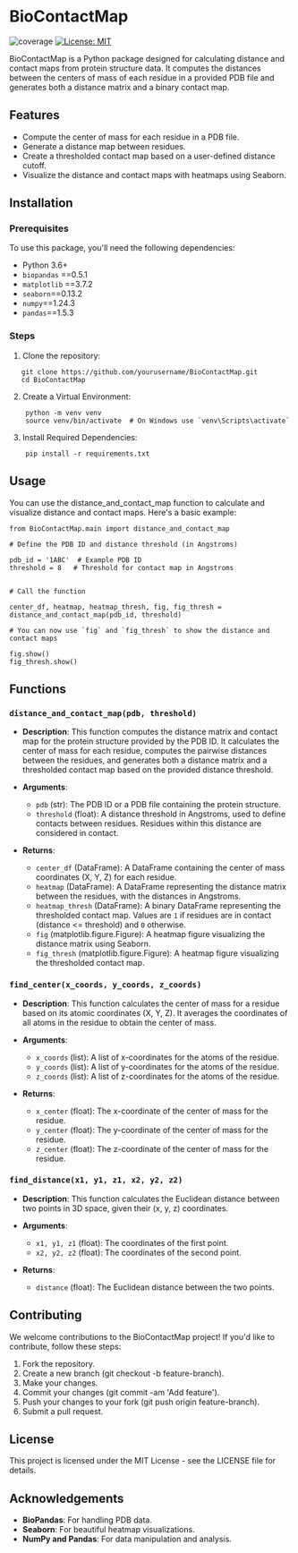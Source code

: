 # BioContactMap
![coverage](https://img.shields.io/badge/coverage-100%10green)
[![License: MIT](https://img.shields.io/badge/License-MIT-yellow.svg)](https://opensource.org/licenses/MIT)

BioContactMap is a Python package designed for calculating distance and contact maps from protein structure data. It computes the distances between the centers of mass of each residue in a provided PDB file and generates both a distance matrix and a binary contact map.

## Features
- Compute the center of mass for each residue in a PDB file.
- Generate a distance map between residues.
- Create a thresholded contact map based on a user-defined distance cutoff.
- Visualize the distance and contact maps with heatmaps using Seaborn.

## Installation

### Prerequisites
To use this package, you'll need the following dependencies:
- Python 3.6+
- `biopandas` ==0.5.1
- `matplotlib` ==3.7.2
- `seaborn`==0.13.2
- `numpy`==1.24.3
- `pandas`==1.5.3

### Steps
1. Clone the repository:

```
   git clone https://github.com/yourusername/BioContactMap.git
   cd BioContactMap
```

2. Create a Virtual Environment:
```
	python -m venv venv
	source venv/bin/activate  # On Windows use `venv\Scripts\activate`
```
3. Install Required Dependencies:
```
	pip install -r requirements.txt
```

## Usage
You can use the distance_and_contact_map function to calculate and visualize distance and contact maps. Here's a basic example:
```
from BioContactMap.main import distance_and_contact_map

# Define the PDB ID and distance threshold (in Angstroms)

pdb_id = '1ABC'  # Example PDB ID
threshold = 8   # Threshold for contact map in Angstroms


# Call the function

center_df, heatmap, heatmap_thresh, fig, fig_thresh = distance_and_contact_map(pdb_id, threshold)

# You can now use `fig` and `fig_thresh` to show the distance and contact maps

fig.show()
fig_thresh.show()
```

## Functions

### `distance_and_contact_map(pdb, threshold)`
- **Description**: This function computes the distance matrix and contact map for the protein structure provided by the PDB ID. It calculates the center of mass for each residue, computes the pairwise distances between the residues, and generates both a distance matrix and a thresholded contact map based on the provided distance threshold.
  
- **Arguments**:
  - `pdb` (str): The PDB ID or a PDB file containing the protein structure.
  - `threshold` (float): A distance threshold in Angstroms, used to define contacts between residues. Residues within this distance are considered in contact.
  
- **Returns**:
  - `center_df` (DataFrame): A DataFrame containing the center of mass coordinates (X, Y, Z) for each residue.
  - `heatmap` (DataFrame): A DataFrame representing the distance matrix between the residues, with the distances in Angstroms.
  - `heatmap_thresh` (DataFrame): A binary DataFrame representing the thresholded contact map. Values are `1` if residues are in contact (distance <= threshold) and `0` otherwise.
  - `fig` (matplotlib.figure.Figure): A heatmap figure visualizing the distance matrix using Seaborn.
  - `fig_thresh` (matplotlib.figure.Figure): A heatmap figure visualizing the thresholded contact map.

### `find_center(x_coords, y_coords, z_coords)`
- **Description**: This function calculates the center of mass for a residue based on its atomic coordinates (X, Y, Z). It averages the coordinates of all atoms in the residue to obtain the center of mass.

- **Arguments**:
  - `x_coords` (list): A list of x-coordinates for the atoms of the residue.
  - `y_coords` (list): A list of y-coordinates for the atoms of the residue.
  - `z_coords` (list): A list of z-coordinates for the atoms of the residue.

- **Returns**:
  - `x_center` (float): The x-coordinate of the center of mass for the residue.
  - `y_center` (float): The y-coordinate of the center of mass for the residue.
  - `z_center` (float): The z-coordinate of the center of mass for the residue.

### `find_distance(x1, y1, z1, x2, y2, z2)`
- **Description**: This function calculates the Euclidean distance between two points in 3D space, given their (x, y, z) coordinates.

- **Arguments**:
  - `x1, y1, z1` (float): The coordinates of the first point.
  - `x2, y2, z2` (float): The coordinates of the second point.

- **Returns**:
  - `distance` (float): The Euclidean distance between the two points.


## Contributing
We welcome contributions to the BioContactMap project! If you'd like to contribute, follow these steps:

1. Fork the repository.
2. Create a new branch (git checkout -b feature-branch).
3. Make your changes.
4. Commit your changes (git commit -am 'Add feature').
5. Push your changes to your fork (git push origin feature-branch).
6. Submit a pull request.

## License
This project is licensed under the MIT License - see the LICENSE file for details.

## Acknowledgements
- **BioPandas**: For handling PDB data.
- **Seaborn**: For beautiful heatmap visualizations.
- **NumPy and Pandas**: For data manipulation and analysis.




